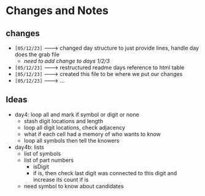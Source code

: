 # Changes and Notes

## changes
* `[05/12/23]` ---> changed day structure to just provide lines, handle day does the grab file
  - *need to add change to days 1/2/3*
* `[05/12/23]` ---> restructured readme days reference to html table
* `[05/12/23]` ---> created this file to be where we put our changes
* `[05/12/23]` ---> ...

## Ideas
* day4: loop all and mark if symbol or digit or none
  - stash digit locations and length
  - loop all digit locations, check adjacency
  - what if each cell had a memory of who wants to know
  - loop all symbols then tell the knowers
* day4b: lists
  - list of symbols
  - list of part numbers
    * isDigit
    * if is, then check last digit was connected to this digit and increase its count if is
  - need symbol to know about candidates